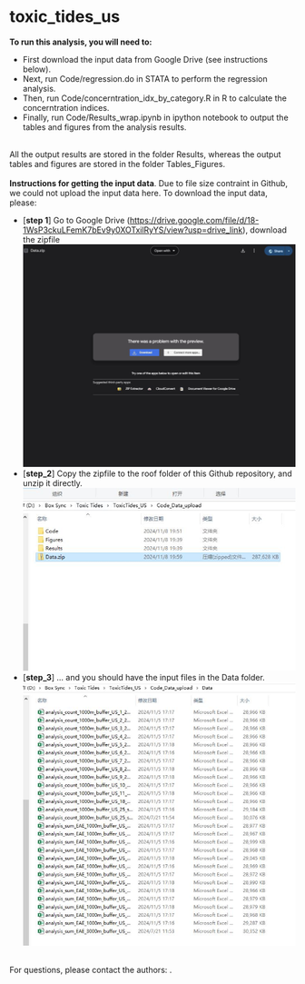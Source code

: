# toxic_tides_us
**To run this analysis, you will need to:** 
- First download the input data from Google Drive (see instructions below). 
- Next, run Code/regression.do in STATA to perform the regression analysis.
- Then, run Code/concerntration_idx_by_category.R in R to calculate the concerntration indices.
- Finally, run Code/Results_wrap.ipynb in ipython notebook to output the tables and figures from the analysis results. <br/>

<br> All the output results are stored in the folder Results, whereas the output tables and figures are stored in the folder Tables_Figures. <br/>
<br> **Instructions for getting the input data**. Due to file size contraint in Github, we could not upload the input data here. To download the input data, please: <br/>
- [**step 1**] Go to Google Drive (https://drive.google.com/file/d/18-1WsP3ckuLFemK7bEv9y0XOTxilRyYS/view?usp=drive_link), download the zipfile
![alt text](https://github.com/yangju-90/toxic_tides_us/blob/main/step1.JPG)
- [**step_2**] Copy the zipfile to the roof folder of this Github repository, and unzip it directly. 
![alt text](https://github.com/yangju-90/toxic_tides_us/blob/main/step2.JPG)
- [**step_3**] ... and you should have the input files in the Data folder.
![alt text](https://github.com/yangju-90/toxic_tides_us/blob/main/step3.JPG) <br/>

<br> For questions, please contact the authors: .<br/>
